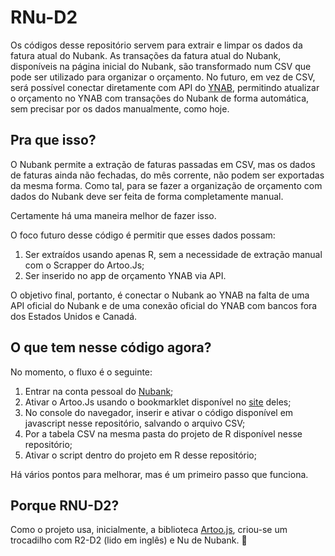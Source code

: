 # RNu-D2

Os códigos desse repositório servem para extrair e limpar os dados da fatura atual do Nubank. As transações da fatura atual do Nubank, disponíveis na página inicial do Nubank, são transformado num CSV que pode ser utilizado para organizar o orçamento. No futuro, em vez de CSV, será possível conectar diretamente com API do [YNAB](https://www.youneedabudget.com/), permitindo atualizar o orçamento no YNAB com transações do Nubank de forma automática, sem precisar por os dados manualmente, como hoje. 

## Pra que isso?

O Nubank permite a extração de faturas passadas em CSV, mas os dados de faturas ainda não fechadas, do mês corrente, não podem ser exportadas da mesma forma. Como tal, para se fazer a organização de orçamento com dados do Nubank deve ser feita de forma completamente manual. 

Certamente há uma maneira melhor de fazer isso. 

O foco futuro desse código é permitir que esses dados possam:
1. Ser extraídos usando apenas R, sem a necessidade de extração manual com o Scrapper do Artoo.Js; 
2. Ser inserido no app de orçamento YNAB via API. 

O objetivo final, portanto, é conectar o Nubank ao YNAB na falta de uma API oficial do Nubank e de uma conexão oficial do YNAB com bancos fora dos Estados Unidos e Canadá. 

## O que tem nesse código agora?

No momento, o fluxo é o seguinte:

1. Entrar na conta pessoal do [Nubank](http://medialab.github.io/artoo/quick_start/);
1. Ativar o Artoo.Js usando o bookmarklet disponível no [site](http://medialab.github.io/artoo/quick_start/) deles;
1. No console do navegador, inserir e ativar o código disponível em javascript nesse repositório, salvando o arquivo CSV;
1. Por a tabela CSV na mesma pasta do projeto de R disponível nesse repositório;
1. Ativar o script dentro do projeto em R desse repositório; 

Há vários pontos para melhorar, mas é um primeiro passo que funciona. 

## Porque RNU-D2?

Como o projeto usa, inicialmente, a biblioteca [Artoo.js](http://medialab.github.io/artoo/), criou-se um trocadilho com R2-D2 (lido em inglês) e Nu de Nubank. 🙂
